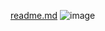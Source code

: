 [readme.md](http://readme.md)
![image](https://www.nicepng.com/png/full/224-2240471_the-homercat-octocat-homer.png)
